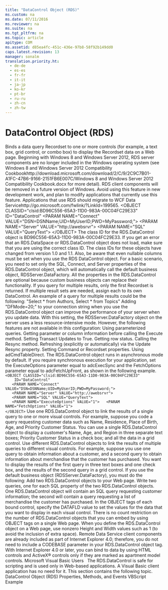 ```yaml
---
title: "DataControl Object (RDS)"
ms.custom: na
ms.date: 07/11/2016
ms.reviewer: na
ms.suite: na
ms.tgt_pltfrm: na
ms.topic: article
apitype: COM
ms.assetid: d85ea4fc-451c-436e-97b8-58f92b149dd0
caps.latest.revision: 13
manager: sonalm
translation.priority.ht: 
  - de-de
  - es-es
  - fr-fr
  - it-it
  - ja-jp
  - ko-kr
  - pt-br
  - ru-ru
  - zh-cn
  - zh-tw
---
```

# DataControl Object (RDS)
<?xml version="1.0" encoding="utf-8"?>
<developerReferenceWithSyntaxDocument xmlns="http://ddue.schemas.microsoft.com/authoring/2003/5" xmlns:xlink="http://www.w3.org/1999/xlink" xmlns:xsi="http://www.w3.org/2001/XMLSchema-instance" xsi:schemaLocation="http://ddue.schemas.microsoft.com/authoring/2003/5 http://dduestorage.blob.core.windows.net/ddueschema/developer.xsd">
  <introduction>
    <para>Binds a data query <legacyLink xlink:href="ede1415f-c3df-4cc5-a05b-2576b2b84b60">Recordset</legacyLink> to one or more controls (for example, a text box, grid control, or combo box) to display the <legacyBold>Recordset</legacyBold> data on a Web page.</para>
    <alert class="important">
      <para>Beginning with Windows 8 and Windows Server 2012, RDS server components are no longer included in the Windows operating system (see Windows 8 and <externalLink><linkText>Windows Server 2012 Compatibility Cookbook</linkText><linkUri>http://download.microsoft.com/download/2/C/9/2C9C7B01-A1FC-47B6-9166-2151FB6E007C/Windows 8 and Windows Server 2012 Compatibility Cookbook.docx</linkUri></externalLink> for more detail). RDS client components will be removed in a future version of Windows. Avoid using this feature in new development work, and plan to modify applications that currently use this feature. Applications that use RDS should migrate to <externalLink><linkText>WCF Data Service</linkText><linkUri>http://go.microsoft.com/fwlink/?LinkId=199565</linkUri></externalLink>.</para>
    </alert>
  </introduction>
  <syntaxSection>
    <legacySyntax>
&lt;OBJECT CLASSID="clsid:BD96C556-65A3-11D0-983A-00C04FC29E33" ID="DataControl"
   &lt;PARAM NAME="Connect" VALUE="DSN=DSNName;UID=MyUserID;PWD=MyPassword;"&gt;
   &lt;PARAM NAME="Server" VALUE="http://awebsrvr"&gt;
   &lt;PARAM NAME="SQL" VALUE="QueryText"&gt;
&lt;/OBJECT&gt;</legacySyntax>
  </syntaxSection>
  <languageReferenceRemarks>
    <content>
      <para>The class ID for the <legacyBold>RDS.DataControl</legacyBold> object is BD96C556-65A3-11D0-983A-00C04FC29E33.</para>
      <alert class="note">
        <para>If you get an error that an <legacyLink xlink:href="9194bffa-5bdf-4dff-af86-f7158c23bfa7">RDS.DataSpace</legacyLink> or <legacyBold>RDS.DataControl</legacyBold> object does not load, make sure that you are using the correct class ID. The class IDs for these objects have changed from version 1.0 and 1.1. Also, be aware that even nullable columns must be set when you use the <legacyBold>RDS DataControl</legacyBold> object.</para>
      </alert>
      <para>For a basic scenario, you need to set only the <legacyBold>SQL</legacyBold>, <legacyBold>Connect</legacyBold>, and <legacyBold>Server</legacyBold> properties of the <legacyBold>RDS.DataControl</legacyBold> object, which will automatically call the default business object, <legacyLink xlink:href="e75240c2-b749-471e-b6ea-98cae232efbe">RDSServer.DataFactory</legacyLink>.</para>
      <para>All the properties in the <legacyBold>RDS.DataControl</legacyBold> are optional because custom business objects can replace their functionality.</para>
      <alert class="note">
        <para>If you query for multiple results, only the first <legacyLink xlink:href="ede1415f-c3df-4cc5-a05b-2576b2b84b60">Recordset</legacyLink> is returned. If multiple result sets are needed, assign each to its own <legacyBold>DataControl</legacyBold>. An example of a query for multiple results could be the following: <codeInline>"Select * from Authors, Select * from Topics"</codeInline></para>
      </alert>
      <para>Adding "DFMode=20;" to your connection string when you use the <legacyBold>RDS.DataControl</legacyBold> object can improve the performance of your server when you update data. With this setting, the <legacyBold>RDSServer.DataFactory</legacyBold> object on the server uses a less resource-intensive mode. However, the following features are not available in this configuration:  </para>
      <list class="bullet">
        <listItem>
          <para>Using parameterized queries.</para>
        </listItem>
        <listItem>
          <para>Getting parameter or column information before calling the <legacyBold>Execute</legacyBold> method.</para>
        </listItem>
        <listItem>
          <para>Setting <legacyBold>Transact Updates</legacyBold> to <legacyBold>True</legacyBold>.</para>
        </listItem>
        <listItem>
          <para>Getting row status.</para>
        </listItem>
        <listItem>
          <para>Calling the <legacyLink xlink:href="73b355d4-a4c0-434b-bfc4-039b1c76b32e">Resync</legacyLink> method.</para>
        </listItem>
        <listItem>
          <para>Refreshing (explicitly or automatically) via the <legacyLink xlink:href="8a3bb608-66d7-4128-a3ef-84cb0556de0d">Update Resync</legacyLink> property.</para>
        </listItem>
        <listItem>
          <para>Setting <legacyBold>Command</legacyBold> or <legacyLink xlink:href="a29e3fb9-306d-497a-9a59-1856a914e5e9">Recordset</legacyLink> properties.</para>
        </listItem>
        <listItem>
          <para>Using <legacyBold>adCmdTableDirect</legacyBold>.</para>
        </listItem>
      </list>
      <para>The <legacyBold>RDS.DataControl</legacyBold> object runs in asynchronous mode by default. If you require synchronous execution for your application, set the <legacyLink xlink:href="62a4fd88-afc3-4f1f-b978-40710a30c4e9">ExecuteOptions</legacyLink> parameter equal to <legacyBold>adcExecSync</legacyBold> and the <legacyLink xlink:href="7b2e254a-9354-4541-bc98-bb185276388f">FetchOptions</legacyLink> parameter equal to <legacyBold>adcFetchUpFront</legacyBold>, as shown in the following example.</para>
      <code>&lt;OBJECT CLASSID="clsid:BD96C556-65A3-11D0-983A-00C04FC29E33" 
    ID="DataControl"
   &lt;PARAM NAME="Connect" VALUE="DSN=DSNName;UID=MyUserID;PWD=MyPassword;"&gt;
   &lt;PARAM NAME="Server" VALUE="http://awebsrvr"&gt;
   &lt;PARAM NAME="SQL" VALUE="QueryText"&gt;
<codeFeaturedElement>   &lt;PARAM NAME="ExecuteOptions" VALUE="1"&gt;   &lt;PARAM NAME="FetchOptions" VALUE="1"&gt;</codeFeaturedElement>
&lt;/OBJECT&gt;</code>
      <para>Use one <legacyBold>RDS.DataControl</legacyBold> object to link the results of a single query to one or more visual controls. For example, suppose you code a query requesting customer data such as Name, Residence, Place of Birth, Age, and Priority Customer Status. You can use a single <legacyBold>RDS.DataControl</legacyBold> object to display a customer's Name, Age, and Region in three separate text boxes; Priority Customer Status in a check box; and all the data in a grid control.</para>
      <para>Use different <legacyBold>RDS.DataControl</legacyBold> objects to link the results of multiple queries to different visual controls. For example, suppose you use one query to obtain information about a customer, and a second query to obtain information about merchandise that the customer has purchased. You want to display the results of the first query in three text boxes and one check box, and the results of the second query in a grid control. If you use the default business object (<legacyBold>RDSServer.DataFactory</legacyBold>), you must do the following:  </para>
      <list class="bullet">
        <listItem>
          <para>Add two <legacyBold>RDS.DataControl</legacyBold> objects to your Web page.</para>
        </listItem>
        <listItem>
          <para>Write two queries, one for each <legacyBold>SQL</legacyBold> property of the two <legacyBold>RDS.DataControl</legacyBold> objects. One <legacyBold>RDS.DataControl </legacyBold>object will contain an SQL query requesting customer information; the second will contain a query requesting a list of merchandise the customer has purchased.</para>
        </listItem>
        <listItem>
          <para>In the OBJECT tags of each bound control, specify the DATAFLD value to set the values for the data that you want to display in each visual control.</para>
        </listItem>
      </list>
      <para>There is no count restriction on the number of <legacyBold>RDS.DataControl</legacyBold> objects that you can embed by using OBJECT tags on a single Web page.</para>
      <para>When you define the <legacyBold>RDS.DataControl</legacyBold> object on a Web page, use nonzero <legacyBold>Height</legacyBold> and <legacyBold>Width</legacyBold> values such as 1 (to avoid the inclusion of extra space).</para>
      <para>Remote Data Service client components are already included as part of Internet Explorer 4.0; therefore, you do not need to include a CODEBASE parameter in your <legacyBold>RDS.DataControl</legacyBold> object tag.</para>
      <para>With Internet Explorer 4.0 or later, you can bind to data by using HTML controls and ActiveX® controls only if they are marked as apartment model controls.</para>
      <alert class="note">
        <para>  <legacyBold>Microsoft Visual Basic Users</legacyBold>   The <legacyBold>RDS.DataControl</legacyBold> is safe for scripting and is used only in Web-based applications. A Visual Basic client application has no need for it.</para>
      </alert>
      <para>This section contains the following topic.  </para>
      <list class="bullet">
        <listItem>
          <para>
            <legacyLink xlink:href="9a8f9b0c-8452-4e95-a561-cfc4b7165c5e">DataControl Object (RDS) Properties, Methods, and Events</legacyLink>           </para>
        </listItem>
      </list>
    </content>
  </languageReferenceRemarks>
  <relatedTopics>
<link xlink:href="4f306a51-d5a4-4785-b426-487639cda164">VBScript Example</link>
</relatedTopics>
</developerReferenceWithSyntaxDocument>